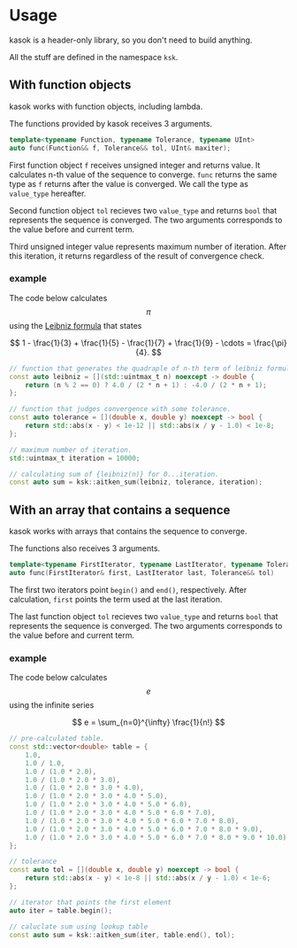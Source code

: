 # Usage

kasok is a header-only library, so you don't need to build anything.

All the stuff are defined in the namespace `ksk`.

## With function objects

kasok works with function objects, including lambda.

The functions provided by kasok receives 3 arguments.

```cpp
template<typename Function, typename Tolerance, typename UInt>
auto func(Function&& f, Tolerance&& tol, UInt& maxiter);
```

First function object `f` receives unsigned integer and returns value.
It calculates n-th value of the sequence to converge. `func` returns the same
type as `f` returns after the value is converged. We call the type as `value_type`
hereafter.

Second function object `tol` recieves two `value_type` and returns `bool` that
represents the sequence is converged. The two arguments corresponds to the value
before and current term.

Third unsigned integer value represents maximum number of iteration. After this
iteration, it returns regardless of the result of convergence check.

### example

The code below calculates $$ \pi $$ using the [Leibniz formula](https://en.wikipedia.org/wiki/Leibniz_formula_for_%CF%80) that states

$$
1 - \frac{1}{3} + \frac{1}{5} - \frac{1}{7} + \frac{1}{9} - \cdots = \frac{\pi}{4}.
$$

```cpp
// function that generates the quadraple of n-th term of leibniz formula.
const auto leibniz = [](std::uintmax_t n) noexcept -> double {
    return (n % 2 == 0) ? 4.0 / (2 * n + 1) : -4.0 / (2 * n + 1);
};

// function that judges convergence with some tolerance.
const auto tolerance = [](double x, double y) noexcept -> bool {
    return std::abs(x - y) < 1e-12 || std::abs(x / y - 1.0) < 1e-8;
};

// maximum number of iteration.
std::uintmax_t iteration = 10000;

// calculating sum of {leibniz(n)} for 0...iteration.
const auto sum = ksk::aitken_sum(leibniz, tolerance, iteration);
```

## With an array that contains a sequence

kasok works with arrays that contains the sequence to converge.

The functions also receives 3 arguments.

```cpp
template<typename FirstIterator, typename LastIterator, typename Tolerance>
auto func(FirstIterator& first, LastIterator last, Tolerance&& tol)
```

The first two iterators point `begin()` and `end()`, respectively.
After calculation, `first` points the term used at the last iteration.

The last function object `tol` recieves two `value_type` and returns `bool` that
represents the sequence is converged. The two arguments corresponds to the value
before and current term.

### example

The code below calculates $$ e $$ using the infinite series

$$
e = \sum_{n=0}^{\infty} \frac{1}{n!}
$$

```cpp
// pre-calculated table.
const std::vector<double> table = {
    1.0,
    1.0 / 1.0,
    1.0 / (1.0 * 2.0),
    1.0 / (1.0 * 2.0 * 3.0),
    1.0 / (1.0 * 2.0 * 3.0 * 4.0),
    1.0 / (1.0 * 2.0 * 3.0 * 4.0 * 5.0),
    1.0 / (1.0 * 2.0 * 3.0 * 4.0 * 5.0 * 6.0),
    1.0 / (1.0 * 2.0 * 3.0 * 4.0 * 5.0 * 6.0 * 7.0),
    1.0 / (1.0 * 2.0 * 3.0 * 4.0 * 5.0 * 6.0 * 7.0 * 8.0),
    1.0 / (1.0 * 2.0 * 3.0 * 4.0 * 5.0 * 6.0 * 7.0 * 8.0 * 9.0),
    1.0 / (1.0 * 2.0 * 3.0 * 4.0 * 5.0 * 6.0 * 7.0 * 8.0 * 9.0 * 10.0)
};

// tolerance
const auto tol = [](double x, double y) noexcept -> bool {
    return std::abs(x - y) < 1e-8 || std::abs(x / y - 1.0) < 1e-6;
};

// iterator that points the first element
auto iter = table.begin();

// caluclate sum using lookup table
const auto sum = ksk::aitken_sum(iter, table.end(), tol);
```
